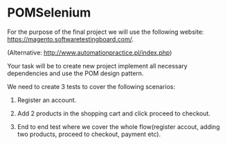 # POMSelenium
For the purpose of the final project we will use the following website: https://magento.softwaretestingboard.com/.

(Alternative: http://www.automationpractice.pl/index.php)

Your task will be to create new project implement all necessary dependencies and use the POM design pattern.

We need to create 3 tests to cover the following scenarios:

1. Register an account.

2. Add 2 products in the shopping cart and click proceed to checkout.

3. End to end test where we cover the whole flow(register accout, adding two products, proceed to checkout, payment etc).
